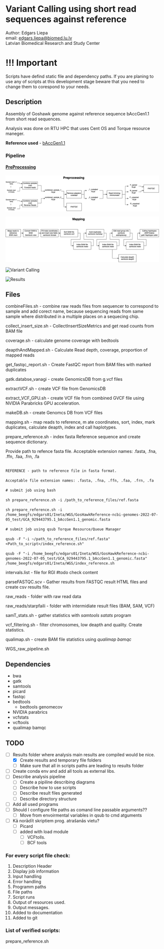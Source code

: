 # Variant Calling using short read sequences against reference

Author: Edgars Liepa  
email: edgars.liepa@biomed.lu.lv  
Latvian Biomedical Research and Study Center  

# !!! Important

Scripts have defind static file and dependency paths. If you are planing to use any of scripts at this development stage 
beware that you need to change them to corespond to your needs. 

## Description

Assembly of Goshawk genome against reference sequence bAccGen1.1 from short read sequences.

Analysis was done on RTU HPC that uses Cent OS and Torque resource maneger. 

**Reference used** - [bAccGen1.1](https://www.ncbi.nlm.nih.gov/assembly/GCF_929443795.1/) 

### Pipeline

#### [PreProcessing](docs/preprocess.md)

![PreProcessing](docs/preProcessing.png)


![Mapping](docs/mapping.png)

![Variant Calling]()

![Results]()


## Files

combineFiles.sh - combine raw reads files from sequencer to correspond to sample and add corect name, because sequencing reads from same sample where distributed in a multiple places on a sequecing chip. 

collect_insert_size.sh - CollectInsertSizeMetrics and get read counts from BAM file

coverage.sh - calculate genome coverage with bedtools

deapthAndMapped.sh - Calculate Read depth, coverage, proportion of mapped reads

get_fastqc_report.sh - Create FastQC report from BAM files with marked duplicates

gatk.databse_vanagi - create GenomicsDB from g.vcf files

extractVCF.sh - create VCF file from GenomicsDB

extract_VCF_GPU.sh - create VCF file from combined GVCF file using NVIDIA Parabricks GPU acceleration. 

makeDB.sh - create Genomcs DB from VCF files

mapping.sh - map reads to reference, m ate coordinates, sort, index, mark duplicates, calculate deapth, index and call haplotypes. 

prepare_reference.sh - index fasta Reference sequence and create sequence dictionary.

Provide path to refence fasta file.
Acceptable extension names: .fasta, .fna, .ffn, .faa, .frn, .fa

~~~

REFERENCE - path to reference file in fasta format.

Acceptable file extension names: .fasta, .fna, .ffn, .faa, .frn, .fa

# submit job using bash

sh prepare_reference.sh -i /path_to_reference_files/ref.fasta

sh prepare_reference.sh -i /home_beegfs/edgars01/Ineta/WGS/GosHawkReference-ncbi-genomes-2022-07-05_test/GCA_929443795.1_bAccGen1.1_genomic.fasta

# submit job using qsub Torque Resource/Queue Manager

qsub -F "-i ~/path_to_reference_files/ref.fasta" <Path_to_script>/index_reference.sh"

qsub -F "-i /home_beegfs/edgars01/Ineta/WGS/GosHawkReference-ncbi-genomes-2022-07-05_test/GCA_929443795.1_bAccGen1.1_genomic.fasta"  /home_beegfs/edgars01/Ineta/WGS/index_reference.sh

~~~

intervals.list - file for RGI #todo check content

parseFASTQC.scv - Gather results from FASTQC result HTML files and create csv results file.

raw_reads - folder with raw read data

raw_reads/starpfaili - folder with intermidiate result files (BAM, SAM, VCF)

samT_stats.sh - gather statistics with *samtools satats* program

vcf_filtering.sh - filter chromosomes, low deapth and quality. Create statistics. 

qualimap.sh - create BAM file statistics using *qualimap bamqc*

WGS_raw_pipeline.sh

## Dependencies

- bwa
- gatk
- samtools
- picard
- fastqc
- bedtools
    - bedtools genomecov
- NVIDIA parabrics
- vcfstats
- vcftools
- qualimap bamqc

## TODO



- [ ] Results folder where analysis main results are compiled would be nice.
    - [X] Create results and temporary file folders
    - [ ] Make sure that all in scripts paths are leading to results folder
- [ ] Create conda env and add all tools as external libs.
- [ ] Describe analysis pipeline
    - [ ] Create a pipiline describing diagrams
    - [ ] Describe how to use scripts
    - [ ] Describe result files generated
    - [ ] Describe directory structure
- [ ] Add all used programs
- [ ] Should I configure file paths as comand line passable arguments?? 
    - [ ] Move from envoirmental variables in qsub to cmd atguments
- [ ] Kā norādīt skriptiem prog. atrašanās vietu?
    - [ ] Picard
    - [ ] added with load module
        - [ ] VCFtolls.
        - [ ] BCF tools

### For every script file check:

1. Description Header
2. Display job information
3. Input handling 
4. Error handling
5. Programm paths
6. File paths
7. Script runs
8. Output of resources used.
9. Output messages.
10. Added to documentation
11. Added to git

### List of verified scripts:

prepare_reference.sh
